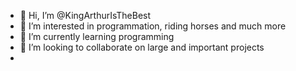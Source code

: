 - 👋 Hi, I’m @KingArthurIsTheBest
- 👀 I’m interested in programmation, riding horses and much more
- 🌱 I’m currently learning programming
- 💞️ I’m looking to collaborate on large and important projects
- 
<!---
KingArthurIsTheBest/KingArthurIsTheBest is a ✨ special ✨ repository because its `README.md` (this file) appears on your GitHub profile.
You can click the Preview link to take a look at your changes.
--->
